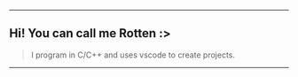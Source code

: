 ------------------------
Hi! You can call me Rotten :>
-----
> I program in C/C++ and uses vscode to create projects.
------------------------
